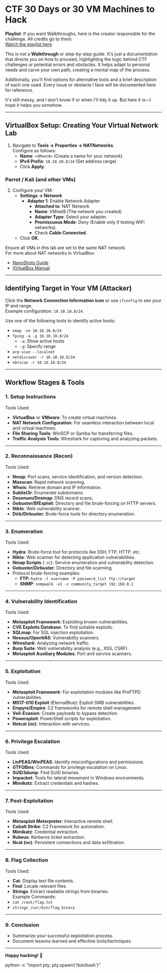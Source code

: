 

# CTF 30 Days or 30 VM Machines to Hack
**Playlist**: If you want Walkthroughs, here is the creator responsible for the challenge. All credits go to them:  
[Watch the playlist here](https://www.youtube.com/watch?v=xnCS8fYfrjs&list=PLHBDBcFA_l_WBcUJWf8cp5BaPsUkquRQU)

This is not a **Walkthrough** or step-by-step guide. It's just a documentation that directs you on how to proceed, highlighting the logic behind CTF challenges or potential errors and obstacles. It helps adapt to personal needs and carve your own path, creating a mental map of the process.  

Additionally, you'll find options for alternative tools and a brief description of each one used. Every issue or obstacle I face will be documented here for reference.  

It's still messy, and I don't know if or when I'll tidy it up. But here it is—I hope it helps you somehow.

---

## VirtualBox Setup: Creating Your Virtual Network Lab
1. Navigate to **Tools → Properties → NATNetworks**.  
   Configure as follows:
   - **Name**: `<VMnet8>` (Create a name for your network)
   - **IPv4 Prefix**: `10.10.10.0/24` (Set address range)
   - Click **Apply**.

### Parrot / Kali (and other VMs)
2. Configure your VM:
   - **Settings → Network**  
     - **Adapter 1**: Enable Network Adapter  
       - **Attached to**: NAT Network  
       - **Name**: VMnet8 (The network you created)  
       - **Adapter Type**: Select your adapter.  
       - **Promiscuous Mode**: Deny (Enable only if testing WiFi networks).  
       - Check **Cable Connected**.  
   - Click **OK**.

Ensure all VMs in this lab are set to the same NAT network.  
For more about NAT networks in VirtualBox:  
- [NanoShots Guide](https://www.nanoshots.com.br/2015/08/virtualbox-configurando-o-acesso-ssh.html)  
- [VirtualBox Manual](https://www.virtualbox.org/manual/ch06.html)  

---

## Identifying Target in Your VM (Attacker)
Click the **Network Connection Information icon** or use `ifconfig` to see your IP and range.  
Example configuration: `10.10.10.0/24`.  

Use one of the following tools to identify active hosts:  
- `nmap -sn 10.10.10.0/24`  
- `fping -a -g 10.10.10.0/24`  
  - `-a`: Show active hosts  
  - `-g`: Specify range  
- `arp-scan --localnet`  
- `netdiscover -r 10.10.10.0/24`  
- `nbtscan -r 10.10.10.0/24`  

---

## Workflow Stages & Tools

### 1. Setup Instructions
Tools Used:
- **VirtualBox** or **VMware**: To create virtual machines.  
- **NAT Network Configuration**: For seamless interaction between local and virtual machines.  
- **File Sharing Tools**: WinSCP or Samba for transferring files.  
- **Traffic Analysis Tools**: Wireshark for capturing and analyzing packets.  

---

### 2. Reconnaissance (Recon)
Tools Used:
- **Nmap**: Port scans, service identification, and version detection.  
- **Masscan**: Rapid network scanning.  
- **Whois**: Retrieve domain and IP information.  
- **Sublist3r**: Enumerate subdomains.  
- **Dnsenum/Dnsmap**: DNS record scans.  
- **Gobuster/BfExploit**: Directory and file brute-forcing on HTTP servers.  
- **Nikto**: Web vulnerability scanner.  
- **Dirb/Dirbuster**: Brute-force tools for directory enumeration.  

---

### 3. Enumeration
Tools Used:
- **Hydra**: Brute-force tool for protocols like SSH, FTP, HTTP, etc.  
- **Nikto**: Web scanner for detecting application vulnerabilities.  
- **Nmap Scripts** (`-sC`): Service enumeration and vulnerability detection.  
- **Gobuster/Dirbuster**: Directory and file scanning.  
- Protocol brute-forcing examples:  
  - **FTP**: `hydra -l username -P password_list ftp://target`  
  - **SNMP**: `snmpwalk -v1 -c community_target 192.168.0.1`  

---

### 4. Vulnerability Identification
Tools Used:
- **Metasploit Framework**: Exploiting known vulnerabilities.  
- **CVE Exploits Database**: To find suitable exploits.  
- **SQLmap**: For SQL injection exploitation.  
- **Nessus/OpenVAS**: Vulnerability scanners.  
- **Wireshark**: Analyzing network traffic.  
- **Burp Suite**: Web vulnerability analysis (e.g., XSS, CSRF).  
- **Metasploit Auxiliary Modules**: Port and service scanners.  

---

### 5. Exploitation
Tools Used:
- **Metasploit Framework**: For exploitation modules like ProFTPD vulnerabilities.  
- **MS17-010 Exploit** (EternalBlue): Exploit SMB vulnerabilities.  
- **Empyre/Empire**: C2 frameworks for remote shell management.  
- **Veil-Evasion**: Create payloads to bypass detection.  
- **Powersploit**: PowerShell scripts for exploitation.  
- **Netcat (nc)**: Interaction with services.  

---

### 6. Privilege Escalation
Tools Used:
- **LinPEAS/WinPEAS**: Identify misconfigurations and permissions.  
- **GTFOBins**: Commands for privilege escalation on Linux.  
- **SUID3dump**: Find SUID binaries.  
- **Impacket**: Tools for lateral movement in Windows environments.  
- **Mimikatz**: Extract credentials and hashes.  

---

### 7. Post-Exploitation
Tools Used:
- **Metasploit Meterpreter**: Interactive remote shell.  
- **Cobalt Strike**: C2 Framework for automation.  
- **Mimikatz**: Credential extraction.  
- **Rubeus**: Kerberos ticket extraction.  
- **Ncat (nc)**: Persistent connections and data exfiltration.  

---

### 8. Flag Collection
Tools Used:
- **Cat**: Display text file contents.  
- **Find**: Locate relevant files.  
- **Strings**: Extract readable strings from binaries.  
Example Commands:  
- `cat /root/flag.txt`  
- `strings /usr/bin/flag_binary`  

---

### 9. Conclusion
- Summarize your successful exploitation process.  
- Document lessons learned and effective tools/techniques.  

---  
**Happy hacking!** 🎯  

python -c "import pty; pty.spawn('/bin/bash')"  

                                                              







   
